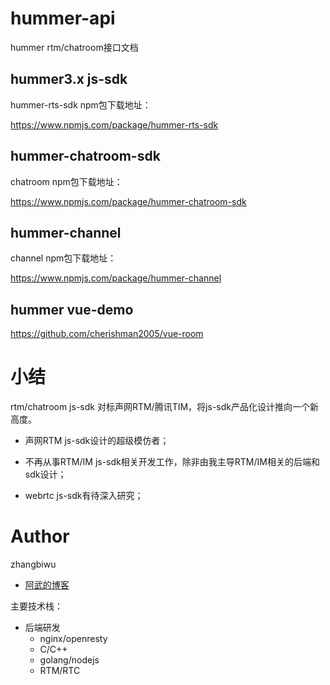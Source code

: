 # hummer-api

hummer rtm/chatroom接口文档

## hummer3.x js-sdk

hummer-rts-sdk npm包下载地址：

https://www.npmjs.com/package/hummer-rts-sdk

## hummer-chatroom-sdk

chatroom npm包下载地址：

https://www.npmjs.com/package/hummer-chatroom-sdk

## hummer-channel

channel npm包下载地址：

https://www.npmjs.com/package/hummer-channel

## hummer vue-demo

https://github.com/cherishman2005/vue-room


# 小结

rtm/chatroom js-sdk 对标声网RTM/腾讯TIM，将js-sdk产品化设计推向一个新高度。

* 声网RTM js-sdk设计的超级模仿者；

* 不再从事RTM/IM js-sdk相关开发工作，除非由我主导RTM/IM相关的后端和sdk设计；

* webrtc js-sdk有待深入研究；

# Author

zhangbiwu

- [阿武的博客](https://cherishman2005.github.io/)

主要技术栈：

* 后端研发
  * nginx/openresty
  * C/C++
  * golang/nodejs
  * RTM/RTC
